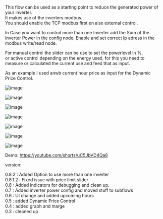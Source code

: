 This flow can be used as a starting point to reduce the generated power of your inverter. \
It makes use of the inverters modbus. \
You should enable the TCP modbus first en also external control.

In Case you want to control more than one Inverter add the Sum of the Inverter Power in the config node.
Enable and set correct Ip adress in the modbus write/read node.

For manual control the slider can be use to set the powerlevel in %, \
or active control depending on the energy used, 
for this you need to measure or calculated the current use and feed that as input.

As an example I used anwb current hour price as input for the Dynamic Price Control.

![image](https://github.com/hansvanlin/SMA-Tripower-5.0---Active-Power-Control/assets/108009649/4ee3cdd7-6fae-4055-a493-a5215bb65103)


![image](https://github.com/hansvanlin/SMA-Tripower-5.0---Active-Power-Control/assets/108009649/ddc45c4e-2d7d-4061-b047-982a578b0470)

![image](https://github.com/hansvanlin/SMA-Tripower-5.0---Active-Power-Control/assets/108009649/89b4c1f8-5a57-4df6-b824-d70acfd88006)


![image](https://github.com/hansvanlin/SMA-Tripower-5.0---Active-Power-Control/assets/108009649/b64f95fc-caaa-470e-a2b1-3910e1c87ba2)



![image](https://github.com/hansvanlin/SMA-Tripower-5.0---Active-Power-Control/assets/108009649/3d65d528-62fa-4543-8fda-0686908ec337)

![image](https://github.com/hansvanlin/SMA-Tripower-5.0---Active-Power-Control/assets/108009649/4338902e-4a1e-412a-a1e0-e01d632cc6e8)

![image](https://github.com/hansvanlin/SMA-Tripower-5.0---Active-Power-Control/assets/108009649/9b491acc-ac40-4954-a5c4-6dec282a0050)








Demo: https://youtube.com/shorts/uC5JbVD4Qa8 





version: 

0.8.2 : Added Option to use more than one inverter\
0.8.1.2 : Fixed issue with price limit slider \
0.8 : Added indicators for debugging and clean up. \
0.7 : Added inverter power config and moved stuff to subflows \
0.6 : UI change and added upcoming hours \
0.5 : added Dynamic Price Control \
0.4 : added graph and marge \
0.3 : cleaned up 

  

